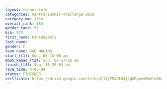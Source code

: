 ```yaml
---
layout: runner-info 
categories: mantra-summit-challenge-2019 
category-km: 15km 
overall_rank: 184
gender_rank: 53
bib: 973
first_name: Faridayanti
last_name: 
gender: F
team_name: RGO MALANG
start_(t1): Sun, 06-15-00 am
mbah_kamad_(t2): Sun, 07-17-35 am
finish_(t3): Sun, 10-20-04 am
race_time: 4-05-04
status: FINISHER
certficate: https-//drive.google.com/file/d/1ZjFMaQIdJjCg5BgmedMmetb5KcSS1Wom/view?usp=sharing
---
```

